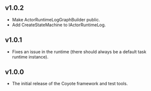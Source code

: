 ## v1.0.2
- Make ActorRuntimeLogGraphBuilder public.
- Add CreateStateMachine to IActorRuntimeLog.

## v1.0.1
- Fixes an issue in the runtime (there should always be a default task runtime instance).

## v1.0.0
- The initial release of the Coyote framework and test tools.